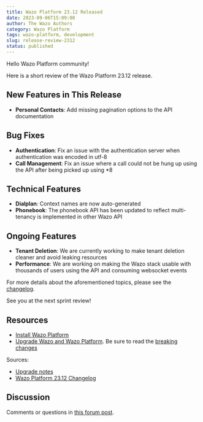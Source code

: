 ```yaml
---
title: Wazo Platform 23.12 Released
date: 2023-09-06T15:09:00
author: The Wazo Authors
category: Wazo Platform
tags: wazo-platform, development
slug: release-review-2312
status: published
---
```


Hello Wazo Platform community!

Here is a short review of the Wazo Platform 23.12 release.

## New Features in This Release
- **Personal Contacts**: Add missing pagination options to the API documentation

## Bug Fixes
- **Authentication**: Fix an issue with the authentication server when authentication was encoded in utf-8
- **Call Management**: Fix an issue where a call could not be hung up using the API after being picked up using *8<exten>

## Technical Features
- **Dialplan**: Context names are now auto-generated
- **Phonebook**: The phonebook API has been updated to reflect multi-tenancy is implemented in other Wazo API

## Ongoing Features
- **Tenant Deletion**: We are currently working to make tenant deletion cleaner and avoid leaking resources
- **Performance**: We are working on making the Wazo stack usable with thousands of users using the API and consuming websocket events


For more details about the aforementioned topics, please see the [changelog](https://wazo-dev.atlassian.net/issues/?jql=project%3DWAZO%20AND%20fixVersion%3D23.12).

See you at the next sprint review!

## Resources

- [Install Wazo Platform](/use-cases)
- [Upgrade Wazo and Wazo Platform](/uc-doc/upgrade/). Be sure to read the
  [breaking changes](/uc-doc/upgrade/upgrade_notes#23-12)

Sources:

- [Upgrade notes](/uc-doc/upgrade/upgrade_notes#23-12)
- [Wazo Platform 23.12 Changelog](https://wazo-dev.atlassian.net/issues/?jql=project%3DWAZO%20AND%20fixVersion%3D23.12)

## Discussion

Comments or questions in
[this forum post](https://wazo-platform.discourse.group/t/blog-wazo-platform-23-12-released).
